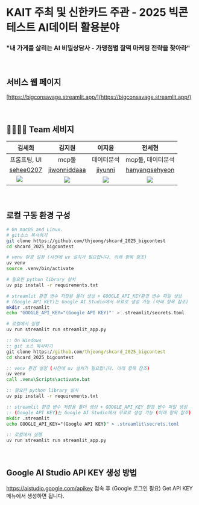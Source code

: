 # KAIT 주최 및 신한카드 주관 - 2025 빅콘테스트 AI데이터 활용분야
### "내 가게를 살리는 AI 비밀상담사 - 가맹점별 찰떡 마케팅 전략을 찾아라"

<br>

## 서비스 웹 페이지
[https://bigconsavage.streamlit.app/](https://bigconsavage.streamlit.app/)

<br>

## 👩‍💻👨‍💻 Team 세비지
|김세희|김지원|이지윤|전세현|
|:---:|:---:|:---:|:---:|
|프롬프팅, UI|mcp툴|데이터분석|mcp툴, 데이터분석|
|[sehee0207](https://github.com/sehee0207)|[jiwonniddaaa](https://github.com/jiwonniddaaa)|[jiyunni](https://github.com/jiyunni)|[hanyangsehyeon](https://github.com/hanyangsehyeon)|
|![](https://avatars.githubusercontent.com/u/65457903?v=4)&nbsp;&nbsp;&nbsp;&nbsp;&nbsp;&nbsp;&nbsp;&nbsp;|![](https://avatars.githubusercontent.com/u/120795436?v=4)|![](https://avatars.githubusercontent.com/u/146607256?v=4)|![](https://avatars.githubusercontent.com/u/218353569?v=4)|

<br>


## 로컬 구동 환경 구성

```bash
# On macOS and Linux.
# git소스 복사하기
git clone https://github.com/thjeong/shcard_2025_bigcontest
cd shcard_2025_bigcontest

# venv 환경 설정 (사전에 uv 설치가 필요합니다. 아래 항목 참조)
uv venv
source .venv/bin/activate

# 필요한 python library 설치
uv pip install -r requirements.txt

# streamlit 환경 변수 저장용 폴더 생성 + GOOGLE_API_KEY환경 변수 파일 생성
# (Google API KEY)는 Google AI Studio에서 무료로 생성 가능 (아래 항목 참조)
mkdir .streamlit
echo 'GOOGLE_API_KEY="(Google API KEY)"' > .streamlit/secrets.toml

# 로컬에서 실행
uv run streamlit run streamlit_app.py
```

```bat
:: On Windows
:: git 소스 복사하기
git clone https://github.com/thjeong/shcard_2025_bigcontest
cd shcard_2025_bigcontest

:: venv 환경 설정 (사전에 uv 설치가 필요합니다. 아래 항목 참조)
uv venv
call .venv\Scripts\activate.bat

:: 필요한 python library 설치
uv pip install -r requirements.txt

:: streamlit 환경 변수 저장용 폴더 생성 + GOOGLE_API_KEY 환경 변수 파일 생성
:: (Google API KEY)는 Google AI Studio에서 무료로 생성 가능 (아래 항목 참조)
mkdir .streamlit
echo GOOGLE_API_KEY="(Google API KEY)" > .streamlit\secrets.toml

:: 로컬에서 실행
uv run streamlit run streamlit_app.py
```

<br>

## Google AI Studio API KEY 생성 방법

https://aistudio.google.com/apikey 접속 후 (Google 로그인 필요) Get API KEY 메뉴에서 생성하면 됩니다.
